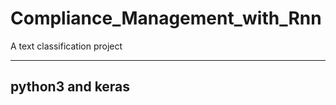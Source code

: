 # Compliance_Management_with_Rnn


A text classification project



-------------------------------------------------
python3 and keras
-------------------------------------------------


